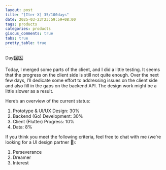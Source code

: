 ```yaml
---
layout: post
title: "[Iter-X] 35/100days"
date: 2025-03-23T23:59:59+08:00
tags: products
categories: products
giscus_comments: true
tabs: true
pretty_table: true
---
```


Day3️⃣5️⃣

Today, I merged some parts of the client, and I did a little testing. It seems that the progress on the client side is still not quite enough. Over the next few days, I’ll dedicate some effort to addressing issues on the client side and also fill in the gaps on the backend API. The design work might be a little slower as a result.

Here’s an overview of the current status:

1. Prototype & UI/UX Design: 30%
2. Backend (Go) Development: 30%
3. Client (Flutter) Progress: 10%
4. Data: 8%

If you think you meet the following criteria, feel free to chat with me (we’re looking for a UI design partner 👾):

1. Perseverance
2. Dreamer
3. Interest
